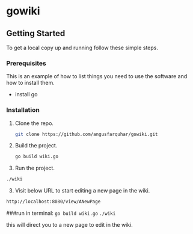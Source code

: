 # gowiki
<!-- GETTING STARTED -->
## Getting Started

To get a local copy up and running follow these simple steps.

### Prerequisites

This is an example of how to list things you need to use the software and how to install them.
* install go

### Installation

1. Clone the repo.
   ```sh
   git clone https://github.com/angusfarquhar/gowiki.git
   ```
2. Build the project.
   ```sh
   go build wiki.go
   ```
3. Run the project.
```sh
./wiki
```
3. Visit below URL to start editing a new page in the wiki.
```sh
http://localhost:8080/view/ANewPage
```

###run in terminal: 
`go build wiki.go`
`./wiki`

this will direct you to a new page to edit in the wiki.
